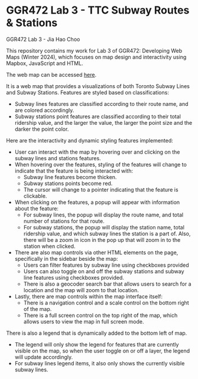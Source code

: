 # GGR472 Lab 3 - TTC Subway Routes & Stations

GGR472 Lab 3 - Jia Hao Choo

This repository contains my work for Lab 3 of GGR472: Developing Web Maps (Winter 2024), which focuses on map design and interactivity using Mapbox, JavaScript and HTML.

The web map can be accessed [here](https://jiah29.github.io/ggr472_lab3/).

It is a web map that provides a visualizations of both Toronto Subway Lines and Subway Stations. Features are styled based on classifications:

- Subway lines features are classified according to their route name, and are colored accordingly.
- Subway stations point features are classified according to their total ridership value, and the larger the value, the larger the point size and the darker the point color.

Here are the interactivity and dynamic styling features implemented:

- User can interact with the map by hovering over and clicking on the subway lines and stations features.
- When hovering over the features, styling of the features will change to indicate that the feature is being interacted with:
  - Subway line features become thicken.
  - Subway stations points become red.
  - The cursor will change to a pointer indicating that the feature is clickable.
- When clicking on the features, a popup will appear with information about the feature:
  - For subway lines, the popup will display the route name, and total number of stations for that route.
  - For subway stations, the popup will display the station name, total ridership value, and which subway lines the station is a part of. Also, there will be a zoom in icon in the pop up that will zoom in to the station when clicked.
- There are also map controls via other HTML elements on the page, specifically in the sidebar beside the map:
  - Users can filter features by subway line using checkboxes provided
  - Users can also toggle on and off the subway stations and subway line features using checkboxes provided.
  - There is also a geocoder search bar that allows users to search for a location and the map will zoom to that location.
- Lastly, there are map controls within the map interface itself:
  - There is a navigation control and a scale control on the bottom right of the map.
  - There is a full screen control on the top right of the map, which allows users to view the map in full screen mode.

There is also a legend that is dynamically added to the bottom left of map.

- The legend will only show the legend for features that are currently visible on the map, so when the user toggle on or off a layer, the legend will update accordingly.
- For subway lines legend items, it also only shows the currently visible subway lines.
